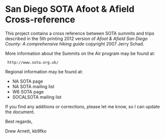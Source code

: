 San Diego SOTA Afoot & Afield Cross-reference
=============================================
This project contains a cross reference between SOTA summits and
trips described in the 5th printing 2012 version of _Afoot & Afield
San Diego County:  A comprehensive hiking guide_ copyright 2007 Jerry Schad.

More information about the Summits on the Air program may be found at:

     http://www.sota.org.uk/

Regional information may be found at:
* NA SOTA page
* NA SOTA mailing list
* W6 SOTA page
* SOCALSOTA mailing list

If you find any additions or corrections, please let me know, so I can update
the document.

Best regards,

Drew Arnett, kb9fko

